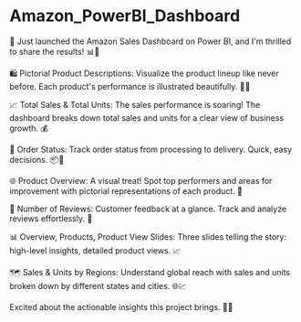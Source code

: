 # Amazon_PowerBI_Dashboard
🚀 Just launched the Amazon Sales Dashboard on Power BI, and I'm thrilled to share the results! 📊💼

🛍 Pictorial Product Descriptions: Visualize the product lineup like never before. Each product's performance is illustrated beautifully. 📸✨

📈 Total Sales & Total Units: The sales performance is soaring! The dashboard breaks down total sales and units for a clear view of business growth. 💰

🚚 Order Status: Track order status from processing to delivery. Quick, easy decisions. 📦👀

🌐 Product Overview: A visual treat! Spot top performers and areas for improvement with pictorial representations of each product. 🌟

📝 Number of Reviews: Customer feedback at a glance. Track and analyze reviews effortlessly. 👥

📊 Overview, Products, Product View Slides: Three slides telling the story: high-level insights, detailed product views. 📈

🗺️ Sales & Units by Regions: Understand global reach with sales and units broken down by different states and cities. 🌐💹

Excited about the actionable insights this project brings. 🧠💡
